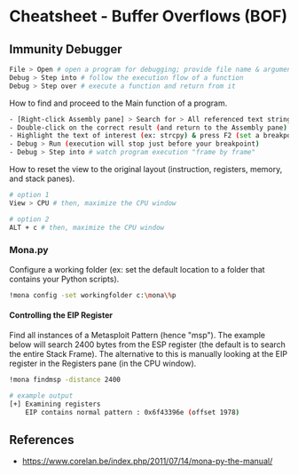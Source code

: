 # Cheatsheet - Buffer Overflows (BOF)
## Immunity Debugger
```bash
File > Open # open a program for debugging; provide file name & arguments
Debug > Step into # follow the execution flow of a function
Debug > Step over # execute a function and return from it
```

How to find and proceed to the Main function of a program.
```bash
- [Right-click Assembly pane] > Search for > All referenced text strings
- Double-click on the correct result (and return to the Assembly pane)
- Highlight the text of interest (ex: strcpy) & press F2 (set a breakpoint)
- Debug > Run (execution will stop just before your breakpoint)
- Debug > Step into # watch program execution "frame by frame"
```

How to reset the view to the original layout (instruction, registers, memory, and stack panes). 
```bash
# option 1
View > CPU # then, maximize the CPU window

# option 2
ALT + c # then, maximize the CPU window
```

### Mona.py
Configure a working folder (ex: set the default location to a folder that contains your Python scripts). 
```bash
!mona config -set workingfolder c:\mona\%p
```

#### Controlling the EIP Register
Find all instances of a Metasploit Pattern (hence "msp"). The example below will search 2400 bytes from the ESP register (the default is to search the entire Stack Frame). The alternative to this is manually looking at the EIP register in the Registers pane (in the CPU window). 
```bash
!mona findmsp -distance 2400

# example output
[+] Examining registers
    EIP contains normal pattern : 0x6f43396e (offset 1978)
```

## References
* https://www.corelan.be/index.php/2011/07/14/mona-py-the-manual/
